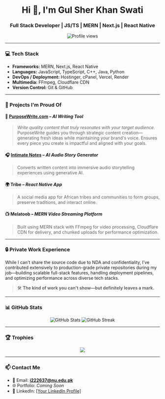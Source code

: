 <h1 align="center">Hi 👋, I'm Gul Sher Khan Swati</h1>
<h3 align="center">Full Stack Developer | JS/TS | MERN | Next.js | React Native</h3>

<p align="center">
  <img src="https://komarev.com/ghpvc/?username=Gul-Sher-Khan&label=Profile%20views&color=0e75b6&style=flat" alt="Profile views" />
</p>

---

### 💻 Tech Stack
- **Frameworks:** MERN, Next.js, React Native
- **Languages:** JavaScript, TypeScript, C++, Java, Python
- **DevOps / Deployment:** Hostinger, cPanel, Vercel, Render
- **Multimedia:** FFmpeg, Cloudflare CDN
- **Version Control:** Git & GitHub

---

### 🚀 Projects I'm Proud Of

#### 🔷 [PurposeWrite.com](https://purposewrite.com) – *AI Writing Tool*
> *Write quality content that truly resonates with your target audience.*  
> PurposeWrite guides you through strategic content creation—generating fresh ideas while maintaining your brand's voice. Ensures every piece you create is impactful and aligned with your goals.

#### 🎧 [Intimate Notes](https://intimate-notes.vercel.app) – *AI Audio Story Generator*
> Converts written content into immersive audio storytelling experiences using generative AI.

#### 🌍 Tribe – *React Native App*
> A social media app for African tribes and communities to form groups, preserve traditions, and interact online.

#### 📺 Melatoob – *MERN Video Streaming Platform*
> Built using MERN stack with FFmpeg for video processing, Cloudflare CDN for delivery, and chunked uploads for performance optimization.

---

### 🔒 Private Work Experience
While I can't share the source code due to NDA and confidentiality, I’ve contributed extensively to production-grade private repositories during my job—building scalable full-stack features, handling deployment pipelines, and optimizing performance across diverse tech stacks.  
> 🛠️ **The kind of work you can't show—but definitely leaves a mark.**

---

### 📊 GitHub Stats
<p align="center">
  <img src="https://github-readme-stats.vercel.app/api?username=Gul-Sher-Khan&show_icons=true&theme=tokyonight" alt="GitHub Stats" />
  <img src="https://github-readme-streak-stats.herokuapp.com?user=Gul-Sher-Khan&theme=tokyonight" alt="GitHub Streak" />
</p>

---

### 🏆 Trophies
<p align="center">
  <img src="https://github-profile-trophy.vercel.app/?username=Gul-Sher-Khan&theme=gruvbox" />
</p>

---

### 📫 Contact Me
- 📧 Email: **i222637@nu.edu.pk**
- 🌐 Portfolio: *Coming Soon*
- 💼 LinkedIn: [[Your LinkedIn Profile]](https://www.linkedin.com/in/gul-sher-khan/)
